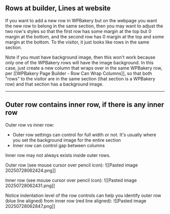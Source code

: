 
## Rows at builder, Lines at website

If you want to add a new row in WPBakery but on the webpage you want the new row to belong in the same section, then you may want to adjust the two row's styles so that the first row has some margin at the top but 0 margin at the bottom, and the second row has 0 margin at the top and some margin at the bottom. To the visitor, it just looks like rows in the same section.

Note if you must have background image, then this won't work because only one of the WPBakery rows will have the image background. In this case, just create a new column that wraps over in the same WPBakery row, per [[WPBakery Page Builder - Row Can Wrap Columns]], so that both "rows" to the visitor are in the same section (that section is a WPBakery row) and that section has a background image.

---

## Outer row contains inner row, if there is any inner row

Outer row vs inner row:
- Outer row settings can control for full width or not. It's usually where you set the background image for the entire section
- Inner row can control gap between columns

Inner row may not always exists inside outer rows.

Outer row (see mouse cursor over pencil icon):
![[Pasted image 20250728062424.png]]

Inner row (see mouse cursor over pencil icon):
![[Pasted image 20250728062431.png]]

Notice indentation level of the row controls can help you identify outer row (blue line aligned) from inner row (red line aligned):
![[Pasted image 20250728062847.png]]